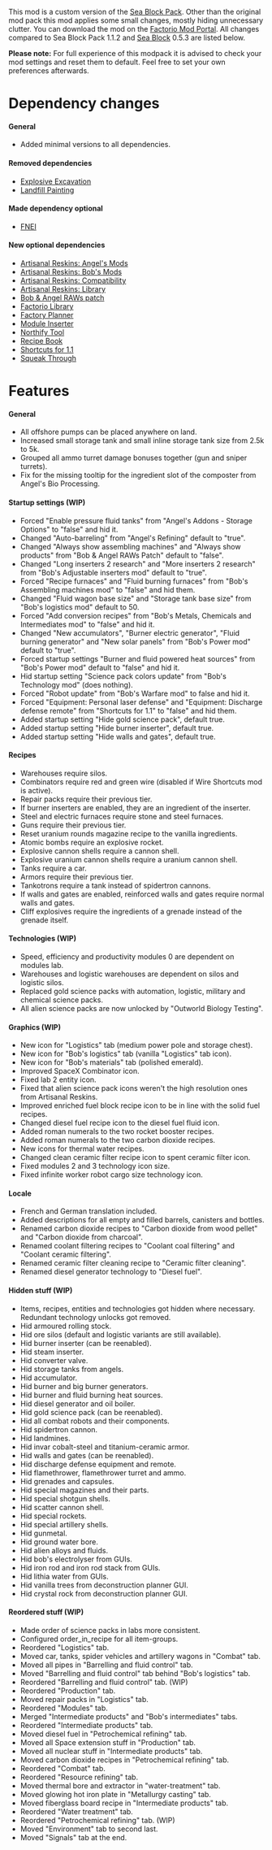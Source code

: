 This mod is a custom version of the [Sea Block Pack](https://mods.factorio.com/mod/SeaBlockMetaPack). Other than the original mod pack this mod applies some small changes, mostly hiding unnecessary clutter. You can download the mod on the [Factorio Mod Portal](https://mods.factorio.com/mod/SeaBlockCustomPack). All changes compared to Sea Block Pack 1.1.2 and [Sea Block](https://mods.factorio.com/mod/SeaBlock) 0.5.3 are listed below.

**Please note:** For full experience of this modpack it is advised to check your mod settings and reset them to default. Feel free to set your own preferences afterwards.


# Dependency changes

#### General

* Added minimal versions to all dependencies.


#### Removed dependencies

* [Explosive Excavation](https://mods.factorio.com/mod/Explosive%20Excavation)
* [Landfill Painting](https://mods.factorio.com/mod/LandfillPainting)


#### Made dependency optional

* [FNEI](https://mods.factorio.com/mod/FNEI)


#### New optional dependencies

* [Artisanal Reskins: Angel's Mods](https://mods.factorio.com/mod/reskins-angels)
* [Artisanal Reskins: Bob's Mods](https://mods.factorio.com/mod/reskins-bobs)
* [Artisanal Reskins: Compatibility](https://mods.factorio.com/mod/reskins-compatibility)
* [Artisanal Reskins: Library](https://mods.factorio.com/mod/reskins-library)
* [Bob & Angel RAWs patch](https://mods.factorio.com/mod/baraws)
* [Factorio Library](https://mods.factorio.com/mod/flib)
* [Factory Planner](https://mods.factorio.com/mod/factoryplanner)
* [Module Inserter](https://mods.factorio.com/mod/ModuleInserter)
* [Northify Tool](https://mods.factorio.com/mod/northifytool)
* [Recipe Book](https://mods.factorio.com/mod/RecipeBook)
* [Shortcuts for 1.1](https://mods.factorio.com/mod/Shortcuts-ick)
* [Squeak Through](https://mods.factorio.com/mod/Squeak%20Through)


# Features

#### General

* All offshore pumps can be placed anywhere on land.
* Increased small storage tank and small inline storage tank size from 2.5k to 5k.
* Grouped all ammo turret damage bonuses together (gun and sniper turrets).
* Fix for the missing tooltip for the ingredient slot of the composter from Angel's Bio Processing.


#### Startup settings (WIP)

* Forced "Enable pressure fluid tanks" from "Angel's Addons - Storage Options" to "false" and hid it.
* Changed "Auto-barreling" from "Angel's Refining" default to "true".
* Changed "Always show assembling machines" and "Always show products" from "Bob & Angel RAWs Patch" default to "false".
* Changed "Long inserters 2 research" and "More inserters 2 research" from "Bob's Adjustable inserters mod" default to "true".
* Forced "Recipe furnaces" and "Fluid burning furnaces" from "Bob's Assembling machines mod" to "false" and hid them.
* Changed "Fluid wagon base size" and "Storage tank base size" from "Bob's logistics mod" default to 50.
* Forced "Add conversion recipes" from "Bob's Metals, Chemicals and Intermediates mod" to "false" and hid it.
* Changed "New accumulators", "Burner electric generator", "Fluid burning generator" and "New solar panels" from "Bob's Power mod" default to "true".
* Forced startup settings "Burner and fluid powered heat sources" from "Bob's Power mod" default to "false" and hid it.
* Hid startup setting "Science pack colors update" from "Bob's Technology mod" (does nothing).
* Forced "Robot update" from "Bob's Warfare mod" to false and hid it.
* Forced "Equipment: Personal laser defense" and "Equipment: Discharge defense remote" from "Shortcuts for 1.1" to "false" and hid them.
* Added startup setting "Hide gold science pack", default true.
* Added startup setting "Hide burner inserter", default true.
* Added startup setting "Hide walls and gates", default true.


#### Recipes

* Warehouses require silos.
* Combinators require red and green wire (disabled if Wire Shortcuts mod is active).
* Repair packs require their previous tier.
* If burner inserters are enabled, they are an ingredient of the inserter.
* Steel and electric furnaces require stone and steel furnaces.
* Guns require their previous tier.
* Reset uranium rounds magazine recipe to the vanilla ingredients.
* Atomic bombs require an explosive rocket.
* Explosive cannon shells require a cannon shell.
* Explosive uranium cannon shells require a uranium cannon shell.
* Tanks require a car.
* Armors require their previous tier.
* Tankotrons require a tank instead of spidertron cannons.
* If walls and gates are enabled, reinforced walls and gates require normal walls and gates.
* Cliff explosives require the ingredients of a grenade instead of the grenade itself.


#### Technologies (WIP)

* Speed, efficiency and productivity modules 0 are dependent on modules lab.
* Warehouses and logistic warehouses are dependent on silos and logistic silos.
* Replaced gold science packs with automation, logistic, military and chemical science packs.
* All alien science packs are now unlocked by "Outworld Biology Testing".


#### Graphics (WIP)

* New icon for "Logistics" tab (medium power pole and storage chest).
* New icon for "Bob's logistics" tab (vanilla "Logistics" tab icon).
* New icon for "Bob's materials" tab (polished emerald).
* Improved SpaceX Combinator icon.
* Fixed lab 2 entity icon.
* Fixed that alien science pack icons weren't the high resolution ones from Artisanal Reskins.
* Improved enriched fuel block recipe icon to be in line with the solid fuel recipes.
* Changed diesel fuel recipe icon to the diesel fuel fluid icon.
* Added roman numerals to the two rocket booster recipes.
* Added roman numerals to the two carbon dioxide recipes.
* New icons for thermal water recipes.
* Changed clean ceramic filter recipe icon to spent ceramic filter icon.
* Fixed modules 2 and 3 technology icon size.
* Fixed infinite worker robot cargo size technology icon.


#### Locale

* French and German translation included.
* Added descriptions for all empty and filled barrels, canisters and bottles.
* Renamed carbon dioxide recipes to "Carbon dioxide from wood pellet" and "Carbon dioxide from charcoal".
* Renamed coolant filtering recipes to "Coolant coal filtering" and "Coolant ceramic filtering".
* Renamed ceramic filter cleaning recipe to "Ceramic filter cleaning".
* Renamed diesel generator technology to "Diesel fuel".


#### Hidden stuff (WIP)

* Items, recipes, entities and technologies got hidden where necessary. Redundant technology unlocks got removed.
* Hid armoured rolling stock.
* Hid ore silos (default and logistic variants are still available).
* Hid burner inserter (can be reenabled).
* Hid steam inserter.
* Hid converter valve.
* Hid storage tanks from angels.
* Hid accumulator.
* Hid burner and big burner generators.
* Hid burner and fluid burning heat sources.
* Hid diesel generator and oil boiler.
* Hid gold science pack (can be reenabled).
* Hid all combat robots and their components.
* Hid spidertron cannon.
* Hid landmines.
* Hid invar cobalt-steel and titanium-ceramic armor.
* Hid walls and gates (can be reenabled).
* Hid discharge defense equipment and remote.
* Hid flamethrower, flamethrower turret and ammo.
* Hid grenades and capsules.
* Hid special magazines and their parts.
* Hid special shotgun shells.
* Hid scatter cannon shell.
* Hid special rockets.
* Hid special artillery shells.
* Hid gunmetal.
* Hid ground water bore.
* Hid alien alloys and fluids.
* Hid bob's electrolyser from GUIs.
* Hid iron rod and iron rod stack from GUIs.
* Hid lithia water from GUIs.
* Hid vanilla trees from deconstruction planner GUI.
* Hid crystal rock from deconstruction planner GUI.


#### Reordered stuff (WIP)

* Made order of science packs in labs more consistent.
* Configured order_in_recipe for all item-groups.
* Reordered "Logistics" tab.
* Moved car, tanks, spider vehicles and artillery wagons in "Combat" tab.
* Moved all pipes in "Barrelling and fluid control" tab.
* Moved "Barrelling and fluid control" tab behind "Bob's logistics" tab.
* Reordered "Barrelling and fluid control" tab. (WIP)
* Reordered "Production" tab.
* Moved repair packs in "Logistics" tab.
* Reordered "Modules" tab.
* Merged "Intermediate products" and "Bob's intermediates" tabs.
* Reordered "Intermediate products" tab.
* Moved diesel fuel in "Petrochemical refining" tab.
* Moved all Space extension stuff in "Production" tab.
* Moved all nuclear stuff in "Intermediate products" tab.
* Moved carbon dioxide recipes in "Petrochemical refining" tab.
* Reordered "Combat" tab.
* Reordered "Resource refining" tab.
* Moved thermal bore and extractor in "water-treatment" tab.
* Moved glowing hot iron plate in "Metallurgy casting" tab.
* Moved fiberglass board recipe in "Intermediate products" tab.
* Reordered "Water treatment" tab.
* Reordered "Petrochemical refining" tab. (WIP)
* Moved "Environment" tab to second last.
* Moved "Signals" tab at the end.
